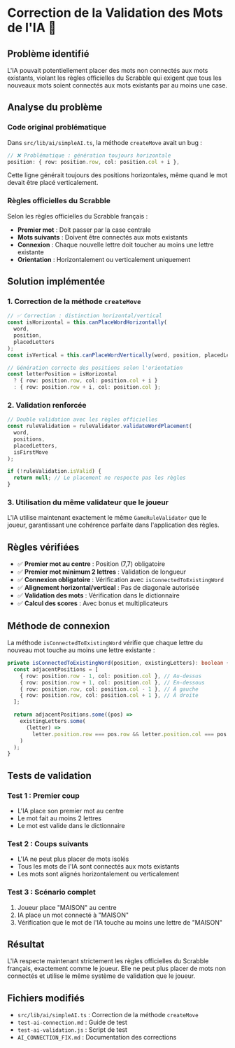 # Correction de la Validation des Mots de l'IA 🔧

## Problème identifié

L'IA pouvait potentiellement placer des mots non connectés aux mots existants, violant les règles officielles du Scrabble qui exigent que tous les nouveaux mots soient connectés aux mots existants par au moins une case.

## Analyse du problème

### Code original problématique

Dans `src/lib/ai/simpleAI.ts`, la méthode `createMove` avait un bug :

```typescript
// ❌ Problématique : génération toujours horizontale
position: { row: position.row, col: position.col + i },
```

Cette ligne générait toujours des positions horizontales, même quand le mot devait être placé verticalement.

### Règles officielles du Scrabble

Selon les règles officielles du Scrabble français :

- **Premier mot** : Doit passer par la case centrale
- **Mots suivants** : Doivent être connectés aux mots existants
- **Connexion** : Chaque nouvelle lettre doit toucher au moins une lettre existante
- **Orientation** : Horizontalement ou verticalement uniquement

## Solution implémentée

### 1. Correction de la méthode `createMove`

```typescript
// ✅ Correction : distinction horizontal/vertical
const isHorizontal = this.canPlaceWordHorizontally(
  word,
  position,
  placedLetters
);
const isVertical = this.canPlaceWordVertically(word, position, placedLetters);

// Génération correcte des positions selon l'orientation
const letterPosition = isHorizontal
  ? { row: position.row, col: position.col + i }
  : { row: position.row + i, col: position.col };
```

### 2. Validation renforcée

```typescript
// Double validation avec les règles officielles
const ruleValidation = ruleValidator.validateWordPlacement(
  word,
  positions,
  placedLetters,
  isFirstMove
);

if (!ruleValidation.isValid) {
  return null; // Le placement ne respecte pas les règles
}
```

### 3. Utilisation du même validateur que le joueur

L'IA utilise maintenant exactement le même `GameRuleValidator` que le joueur, garantissant une cohérence parfaite dans l'application des règles.

## Règles vérifiées

- ✅ **Premier mot au centre** : Position (7,7) obligatoire
- ✅ **Premier mot minimum 2 lettres** : Validation de longueur
- ✅ **Connexion obligatoire** : Vérification avec `isConnectedToExistingWord`
- ✅ **Alignement horizontal/vertical** : Pas de diagonale autorisée
- ✅ **Validation des mots** : Vérification dans le dictionnaire
- ✅ **Calcul des scores** : Avec bonus et multiplicateurs

## Méthode de connexion

La méthode `isConnectedToExistingWord` vérifie que chaque lettre du nouveau mot touche au moins une lettre existante :

```typescript
private isConnectedToExistingWord(position, existingLetters): boolean {
  const adjacentPositions = [
    { row: position.row - 1, col: position.col }, // Au-dessus
    { row: position.row + 1, col: position.col }, // En-dessous
    { row: position.row, col: position.col - 1 }, // À gauche
    { row: position.row, col: position.col + 1 }, // À droite
  ];

  return adjacentPositions.some((pos) =>
    existingLetters.some(
      (letter) =>
        letter.position.row === pos.row && letter.position.col === pos.col
    )
  );
}
```

## Tests de validation

### Test 1 : Premier coup

- L'IA place son premier mot au centre
- Le mot fait au moins 2 lettres
- Le mot est valide dans le dictionnaire

### Test 2 : Coups suivants

- L'IA ne peut plus placer de mots isolés
- Tous les mots de l'IA sont connectés aux mots existants
- Les mots sont alignés horizontalement ou verticalement

### Test 3 : Scénario complet

1. Joueur place "MAISON" au centre
2. IA place un mot connecté à "MAISON"
3. Vérification que le mot de l'IA touche au moins une lettre de "MAISON"

## Résultat

L'IA respecte maintenant strictement les règles officielles du Scrabble français, exactement comme le joueur. Elle ne peut plus placer de mots non connectés et utilise le même système de validation que le joueur.

## Fichiers modifiés

- `src/lib/ai/simpleAI.ts` : Correction de la méthode `createMove`
- `test-ai-connection.md` : Guide de test
- `test-ai-validation.js` : Script de test
- `AI_CONNECTION_FIX.md` : Documentation des corrections
